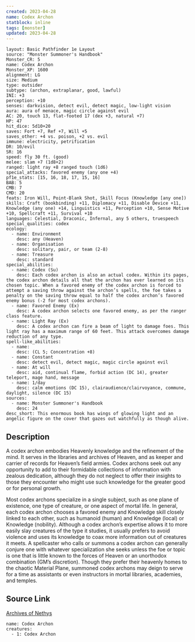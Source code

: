 ```yaml
---
created: 2023-04-28
name: Codex Archon
statblock: inline
tags: [monster]
updated: 2023-04-28
---
```

```statblock
layout: Basic Pathfinder 1e Layout
source: "Monster Summoner's Handbook"
Monster_CR: 5
name: Codex Archon
Monster_XP: 1600
alignment: LG
size: Medium
type: outsider
subtype: (archon, extraplanar, good, lawful)
INI: +3
perception: +10
senses: darkvision, detect evil, detect magic, low-light vision
aura: aura of menace, magic circle against evil
AC: 20, touch 13, flat-footed 17 (dex +3, natural +7)
HP: 47
hit_dice: 5d10+20
saves: Fort +7, Ref +7, Will +5
saves_other: +4 vs. poison, +2 vs. evil
immune: electricity, petrification
DR: 10/evil
SR: 16
speed: fly 30 ft. (good)
melee: slam +7 (1d8+2)
ranged: light ray +8 ranged touch (1d6)
special_attacks: favored enemy (any one +4)
pf1e_stats: [15, 16, 18, 17, 15, 16]
BAB: 5
CMB: 7
CMD: 20
feats: Iron Will, Point-Blank Shot, Skill Focus (Knowledge [any one])
skills: Craft (bookbinding) +11, Diplomacy +11, Disable Device +11, Knowledge (any one) +14, Linguistics +11, Perception +10, Sense Motive +10, Spellcraft +11, Survival +10
languages: Celestial, Draconic, Infernal, any 5 others, truespeech
special_qualities: codex
ecology:
  - name: Environment
    desc: any (Heaven)
  - name: Organisation
    desc: solitary, pair, or team (2-8)
  - name: Treasure
    desc: standard
special_abilities:
  - name: Codex (Su)
    desc: Each codex archon is also an actual codex. Within its pages, the codex archon details all that the archon has ever learned on its chosen topic. When a favored enemy of the codex archon is forced to attempt a saving throw against the archon’s spells, the foe takes a penalty on the saving throw equal to half the codex archon’s favored enemy bonus (-2 for most codex archons).
  - name: Favored Enemy (Ex)
    desc: A codex archon selects one favored enemy, as per the ranger class feature.
  - name: Light Ray (Ex)
    desc: A codex archon can fire a beam of light to damage foes. This light ray has a maximum range of 60 feet. This attack overcomes damage reduction of any type.
spell-like_abilities:
  - name:
    desc: (CL 5; Concentration +8)
  - name: Constant
    desc: detect evil, detect magic, magic circle against evil
  - name: At will
    desc: aid, continual flame, forbid action (DC 14), greater teleport, mage hand, message
  - name: 1/day
    desc: calm emotions (DC 15), clairaudience/clairvoyance, commune, daylight, silence (DC 15)
sources:
  - name: Monster Summoner's Handbook
    desc: 24
desc_short: This enormous book has wings of glowing light and an angelic figure on the cover that gazes out watchfully as though alive.
```
## Description
A codex archon embodies Heavenly knowledge and the refinement of the mind. It serves in the libraries and archives of Heaven, and as keeper and carrier of records for Heaven’s field armies. Codex archons seek out any opportunity to add to their formidable collections of information with zealous dedication, although they do not neglect to offer their insights to those they encounter who might use such knowledge for the greater good or for personal growth.

 Most codex archons specialize in a single subject, such as one plane of existence, one type of creature, or one aspect of mortal life. In general, each codex archon chooses a favored enemy and Knowledge skill closely linked to each other, such as humanoid (human) and Knowledge (local) or Knowledge (nobility). Although a codex archon’s expertise allows it to more easily slay creatures of the type it studies, it usually prefers to avoid violence and uses its knowledge to coax more information out of creatures it meets. A spellcaster who calls or summons a codex archon can generally conjure one with whatever specialization she seeks unless the foe or topic is one that is little known to the forces of Heaven or an unorthodox combination (GM’s discretion). Though they prefer their heavenly homes to the chaotic Material Plane, summoned codex archons may deign to serve for a time as assistants or even instructors in mortal libraries, academies, and temples.
## Source Link
[Archives of Nethys](https://aonprd.com/MonsterDisplay.aspx?ItemName=Codex%20Archon)
```encounter-table
name: Codex Archon
creatures:
  - 1: Codex Archon
```
